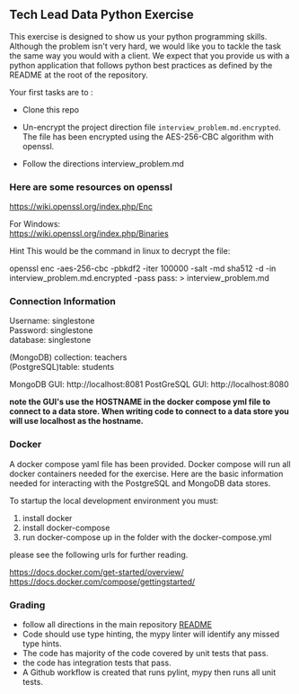 ## Tech Lead Data Python Exercise

This exercise is designed to show us your python programming skills. 
Although the problem isn't very hard, we would like you to tackle the task the same way you would with a client. 
We expect that you provide us with a python application that follows python best practices as defined by the README at the root of the repository.   

Your first tasks are to :  

* Clone this repo
* Un-encrypt the project direction file  ```interview_problem.md.encrypted```. The file has been encrypted using the AES-256-CBC algorithm with openssl.  

* Follow the directions interview_problem.md

### Here are some resources on openssl   
https://wiki.openssl.org/index.php/Enc

For Windows:   
https://wiki.openssl.org/index.php/Binaries

Hint This would be the command in linux to decrypt the file:

openssl enc -aes-256-cbc -pbkdf2 -iter 100000 -salt -md sha512 -d -in interview_problem.md.encrypted -pass pass:<provided password> > interview_problem.md


### Connection Information

Username: singlestone    
Password: singlestone    
database: singlestone  

(MongoDB) collection: teachers    
(PostgreSQL)table: students    

MongoDB GUI: http://localhost:8081
PostGreSQL GUI: http://localhost:8080

**note the GUI's use the HOSTNAME in the docker compose yml file to connect to a data store. When writing code to connect to a data store you will use localhost as the hostname.**

### Docker

A docker compose yaml file has been provided. Docker compose will run all docker containers needed for the exercise.
Here are the basic information needed for interacting with the PostgreSQL and MongoDB data stores.


To startup the local development environment you must:

1. install docker
2. install docker-compose
3. run docker-compose up in the folder with the docker-compose.yml

please see the following urls for further reading.

https://docs.docker.com/get-started/overview/
https://docs.docker.com/compose/gettingstarted/


### Grading

* follow all directions in the main repository [README](../README.md)
* Code should use type hinting, the mypy linter will identify any missed type hints.
* The code has majority of the code covered by unit tests that pass.
* the code has integration tests that pass.
* A Github workflow is created that runs pylint, mypy then runs all unit tests.

